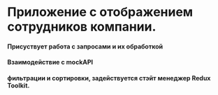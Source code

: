 # Приложение с отображением сотрудников компании.
#### Присуствует работа с запросами и их обработкой
#### Взаимодействие с mockAPI
#### фильтрации и сортировки, задействуется стэйт менеджер Redux Toolkit.
